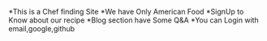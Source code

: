 *This is a Chef finding Site
*We have Only American Food
*SignUp to Know about our recipe
*Blog section have Some Q&A
*You can Login with email,google,github